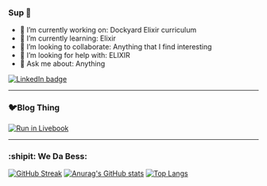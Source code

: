 ### Sup 👋
- 🔭 I’m currently working on: Dockyard Elixir curriculum
- 🌱 I’m currently learning: Elixir
- 👯 I’m looking to collaborate: Anything that I find interesting
- 🤔 I’m looking for help with: ELIXIR
- 💬 Ask me about: Anything
<div id="badges">
  <a href="https://www.linkedin.com/in/kirandesimone/">
    <img src="https://img.shields.io/badge/LinkedIn-blue?logo=linkedin&logoColor=white&style=for-the-badge" alt="LinkedIn badge">
  </a>
</div>

---

### 🐦Blog Thing
[![Run in Livebook](https://livebook.dev/badge/v1/pink.svg)](https://livebook.dev/run?url=https%3A%2F%2Felixir-journey.fly.dev%2F)

---

### :shipit: We Da Bess:
[![GitHub Streak](https://github-readme-streak-stats.herokuapp.com?user=kirandesimone&theme=tokyonight&mode=weekly)](https://git.io/streak-stats)
[![Anurag's GitHub stats](https://github-readme-stats.vercel.app/api?username=kirandesimone&show_icons=true&theme=tokyonight)](https://github.com/kirandesimone/github-readme-stats)
[![Top Langs](https://github-readme-stats.vercel.app/api/top-langs/?username=kirandesimone&layout=compact&theme=tokyonight)](https://github.com/kirandesimone/github-readme-stats)







<!--
**kirandesimone/kirandesimone** is a ✨ _special_ ✨ repository because its `README.md` (this file) appears on your GitHub profile.

Here are some ideas to get you started:

- 🔭 I’m currently working on ...
- 🌱 I’m currently learning ...
- 👯 I’m looking to collaborate on ...
- 🤔 I’m looking for help with ...
- 💬 Ask me about ...
- 📫 How to reach me: ...
- 😄 Pronouns: ...
- ⚡ Fun fact: ...
-->
